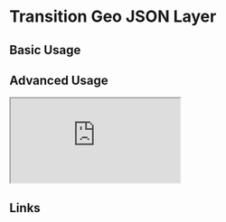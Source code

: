 # Transition Geo JSON Layer

## Basic Usage


## Advanced Usage

<iframe
  id="iframe--core-maplibremap--style-change-config"
  title="Style Change Config"
  src="https://mapcomponents.github.io/react-map-components-maplibre/iframe.html?viewMode=story&amp;id=mapcomponents-mltransitiongeojsonlayer--linestring"
  allowfullscreen=""
  loading="lazy"
  style={{ width: "100%", height: "500px", border: "0px none" }}
></iframe>

## Links